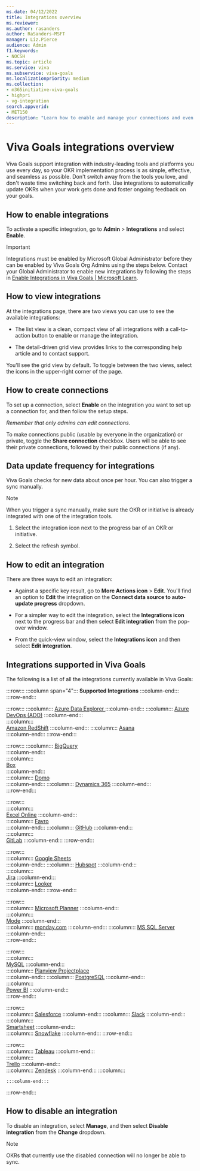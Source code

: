```yaml
---
ms.date: 04/12/2022
title: Integrations overview
ms.reviewer: 
ms.author: rasanders
author: RaSanders-MSFT
manager: Liz.Pierce
audience: Admin
f1.keywords:
- NOCSH
ms.topic: article
ms.service: viva
ms.subservice: viva-goals
ms.localizationpriority: medium
ms.collection:  
- m365initiative-viva-goals
- highpri
- vg-integration
search.appverid:
- MET150
description: "Learn how to enable and manage your connections and even request an integration"
---
```


# Viva Goals integrations overview

Viva Goals support integration with industry-leading tools and platforms you use every day, so your OKR implementation process is as simple, effective, and seamless as possible. Don't switch away from the tools you love, and don't waste time switching back and forth. Use integrations to automatically update OKRs when your work gets done and foster ongoing feedback on your goals.

## How to enable integrations 

To activate a specific integration, go to **Admin** > **Integrations** and select **Enable**.

> [!IMPORTANT]
> Integrations must be enabled by Microsoft Global Administrator before they can be enabled by Viva Goals Org Admins using the steps below. Contact your Global Administrator to enable new integrations by following the steps in [Enable Integrations in Viva Goals | Microsoft Learn](vg-integrations-administration-overview.md).  

## How to view integrations 

At the integrations page, there are two views you can use to see the available integrations: 

- The list view is a clean, compact view of all integrations with a call-to-action button to enable or manage the integration. 

- The detail-driven grid view provides links to the corresponding help article and to contact support. 

You'll see the grid view by default. To toggle between the two views, select the icons in the upper-right corner of the page.

## How to create connections

To set up a connection, select **Enable** on the integration you want to set up a connection for, and then follow the setup steps. 

*Remember that only admins can edit connections.* 

To make connections public (usable by everyone in the organization) or private, toggle the **Share connection** checkbox. Users will be able to see their private connections, followed by their public connections (if any).

## Data update frequency for integrations 

Viva Goals checks for new data about once per hour. You can also trigger a sync manually.

   >[!Note]
   >When you trigger a sync manually, make sure the OKR or initiative is already integrated with one of the integration tools.

1. Select the integration icon next to the progress bar of an OKR or initiative.

2. Select the refresh symbol.


## How to edit an integration

There are three ways to edit an integration:

- Against a specific key result, go to **More Actions icon** > **Edit**. You'll find an option to **Edit** the integration on the **Connect data source to auto-update progress** dropdown. 

- For a simpler way to edit the integration, select the **Integrations icon** next to the progress bar and then select **Edit integration** from the pop-over window. 

- From the quick-view window, select the **Integrations icon**  and then select **Edit integration**.

## Integrations supported in Viva Goals

The following is a list of all the integrations currently available in Viva Goals:

:::row:::
   :::column span="4":::
      **Supported Integrations**
    :::column-end:::
:::row-end:::

:::row:::
    :::column:::
      [Azure Data Explorer ](azure-data-explorer-integration.md)
    :::column-end:::
    :::column:::
      [Azure DevOps (ADO)](azure-devops-integration.md)
    :::column-end:::  
    :::column:::    
      [Amazon RedShift](amazon-redshift-integration.md)
    :::column-end:::
    :::column:::
      [Asana](asana-integration.md)         
    :::column-end:::
:::row-end:::   

:::row:::
    :::column:::
      [BigQuery](bigquery-integration.md)         
    :::column-end:::  
    :::column:::    
      [Box](box-integration.md)      
    :::column-end:::    
    :::column:::
      [Domo](domo-integration.md)   
    :::column-end:::
    :::column:::
      [Dynamics 365](dynamics-365-integration.md)
    :::column-end:::  
:::row-end:::   

:::row:::   
    :::column:::    
      [Excel Online](excel-online-integration.md)
    :::column-end:::    
   :::column:::
      [Favro](favro-generating-an-api-token.md)  
    :::column-end:::
    :::column:::
      [GitHub](github-integration.md)
    :::column-end:::  
    :::column:::    
      [GitLab](gitlab-integration.md)
    :::column-end:::
:::row-end:::

:::row:::   
    :::column:::
      [Google Sheets](gsheets-integration.md)  
    :::column-end:::
    :::column:::
      [Hubspot](hubspot-integration.md)
    :::column-end:::  
    :::column:::    
      [Jira](jira-integration.md)
    :::column-end:::    
    :::column:::
      [Looker](looker-integration.md)  
    :::column-end:::
:::row-end:::
 
:::row:::   
    :::column:::
      [Microsoft Planner](microsoft-planner-integration.md)
    :::column-end:::  
    :::column:::    
      [Mode](mode-integration.md)
    :::column-end:::  
    :::column:::
      [monday.com](monday.com-integration.md)
    :::column-end:::
    :::column:::
      [MS SQL Server](ms-sql-server-integration.md)
    :::column-end:::  
:::row-end:::
 
:::row:::   
    :::column:::    
      [MySQL](mysql-integration.md)
    :::column-end:::    
    :::column:::
      [Planview Projectplace](planview-projectplace-integration.md)  
    :::column-end:::
    :::column:::
      [PostgreSQL](postgresql-integration.md)
    :::column-end:::  
    :::column:::    
      [Power BI](power-bi-integration.md)
    :::column-end:::        
:::row-end:::
 
:::row:::   
    :::column:::
      [Salesforce](salesforce-integration.md)
    :::column-end:::
    :::column:::
      [Slack](slack-collaborate-with-viva-goals.md)
    :::column-end:::  
    :::column:::    
      [Smartsheet](smartsheet-integration.md) 
    :::column-end:::    
    :::column:::
      [Snowflake](snowflake-integration.md)
    :::column-end:::
:::row-end:::

:::row:::   
    :::column:::
      [Tableau](tableau-integration.md)
    :::column-end:::  
    :::column:::    
      [Trello](trello-integration.md)
    :::column-end:::    
    :::column:::
      [Zendesk](zendesk-integration.md) 
    :::column-end:::
    :::column:::
      
    :::column-end:::
:::row-end:::
 
 
## How to disable an integration

To disable an integration, select **Manage**, and then select **Disable integration** from the **Change** dropdown. 

> [!NOTE]
> OKRs that currently use the disabled connection will no longer be able to sync.
